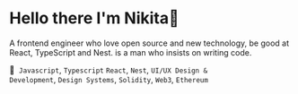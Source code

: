 <h1>Hello there I'm Nikita👋 </h1>

A frontend engineer who love open source and new technology, be good at React, TypeScript and Nest. is a man who insists on writing code.

💼&nbsp; <code>Javascript</code>, <code>Typescript</code> <code>React</code>, <code>Nest</code>, <code>UI/UX Design & Development</code>, <code>Design Systems</code>, <code>Solidity</code>, <code>Web3</code>, <code>Ethereum</code>
